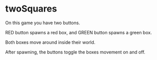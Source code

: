# twoSquares

On this game you have two buttons.

RED button spawns a red box, and GREEN button spawns a green box.

Both boxes move around inside their world.

After spawning, the buttons toggle the boxes movement on and off.
